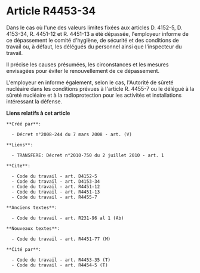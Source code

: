 # Article R4453-34

Dans le cas où l'une des valeurs limites fixées aux articles D. 4152-5, D. 4153-34, R. 4451-12 et R. 4451-13 a été dépassée,
l'employeur informe de ce dépassement le comité d'hygiène, de sécurité et des conditions de travail ou, à défaut, les
délégués du personnel ainsi que l'inspecteur du travail. 

Il précise les causes présumées, les circonstances et les mesures envisagées pour éviter le renouvellement de ce
dépassement. 

L'employeur en informe également, selon le cas, l'Autorité de sûreté nucléaire dans les conditions prévues à l'article R.
4455-7 ou le délégué à la sûreté nucléaire et à la radioprotection pour les activités et installations intéressant la
défense.

**Liens relatifs à cet article**

	**Créé par**:

	  - Décret n°2008-244 du 7 mars 2008 - art. (V)

	**Liens**:

	  - TRANSFERE: Décret n°2010-750 du 2 juillet 2010 - art. 1

	**Cite**:

	  - Code du travail - art. D4152-5
	  - Code du travail - art. D4153-34
	  - Code du travail - art. R4451-12
	  - Code du travail - art. R4451-13
	  - Code du travail - art. R4455-7

	**Anciens textes**:

	  - Code du travail - art. R231-96 al 1 (Ab)

	**Nouveaux textes**:

	  - Code du travail - art. R4451-77 (M)

	**Cité par**:

	  - Code du travail - art. R4453-35 (T)
	  - Code du travail - art. R4454-5 (T)
